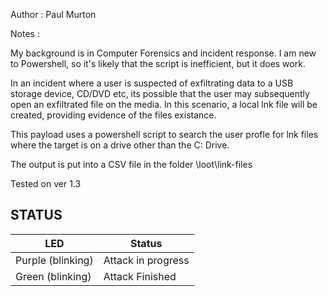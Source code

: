 
Author : Paul Murton

Notes :

My background is in Computer Forensics and incident response.
I am new to Powershell, so it's likely that the script is inefficient,
but it does work.

In an incident where a user is suspected of exfiltrating data to a USB 
storage device, CD/DVD etc, its possible that the user may subsequently 
open an exfiltrated file on the media. In this scenario, a local lnk 
file will be created, providing evidence of the files existance.

This payload uses a powershell script to search the user profle for lnk
files where the target is on a drive other than the C: Drive.

The output is put into a CSV file in the folder \loot\link-files

Tested on ver 1.3

## STATUS

| LED              | Status                                |
| ---------------- | ------------------------------------- |
| Purple (blinking)| Attack in progress                    |
| Green (blinking) | Attack Finished                       |




